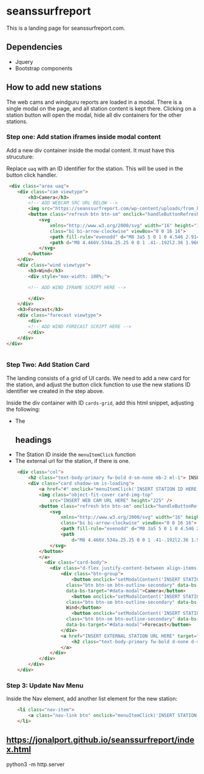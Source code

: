 # seanssurfreport

This is a landing page for seanssurfreport.com.

## Dependencies
* Jquery
* Bootstrap components

## How to add new stations
The web cams and windguru reports are loaded in a modal. There is a single modal on the page, and all station content is kept there. 
Clicking on a station button will open the modal, hide all div containers for the other stations.

### Step one: Add station iframes inside modal content
Add a new div container inside the modal content. It must have this strucuture:

Replace `uaq` with an ID identifier for the station. This will be used in the button click handler.

```html
 <div class="area uaq">
    <div class="cam viewtype">
        <h3>Camera</h3>
        <!-- ADD WEBCAM SRC URL BELOW -->
        <img src="https://seanssurfreport.com/wp-content/uploads/from_kbc/picture.jpg" class="cam" />
        <button class="refresh btn btn-sm" onclick="handleButtonRefreshClick(event)">
            <svg
                xmlns="http://www.w3.org/2000/svg" width="16" height="16" fill="currentColor"
                class="bi bi-arrow-clockwise" viewBox="0 0 16 16">
                <path fill-rule="evenodd" d="M8 3a5 5 0 1 0 4.546 2.914.5.5 0 0 1 .908-.417A6 6 0 1 1 8 2v1z" />
                <path d="M8 4.466V.534a.25.25 0 0 1 .41-.192l2.36 1.966c.12.1.12.284 0 .384L8.41 4.658A.25.25 0 0 1 8 4.466z" />
            </svg>
        </button>
    </div>
    <div class="wind viewtype">
        <h3>Wind</h3>
        <div style="max-width: 100%;">

        <!-- ADD WIND IFRAME SCRIPT HERE -->

        </div>
    </div>
    <h3>Forecast</h3>
    <div class="forecast viewtype">
        <div>
        <!-- ADD WIND FORECAST SCRIPT HERE -->
        </div>
    </div>
</div>
              
```

### Step Two: Add Station Card
The landing consists of a grid of UI cards. We need to add a new card for the station, and adjust the button click function to use the new stations ID identifier we created in the step above.

Inside the div container with ID `cards-grid`, add this html snippet, adjusting the following:
- The <h2> headings
- The Station ID inside the `menuItemClick` function
- The external url for the station, if there is one.

```html
    <div class="col">
        <h2 class="text-body-primary fw-bold d-sm-none mb-2 ml-1"> INSERT NAME OF STATION HERE </h2>
        <div class="card shadow-sm is-loading">
            <a href="#" onclick="menuItemClick('INSERT STATION ID HERE', 'cam')">
            <img class="object-fit-cover card-img-top"
                src="INSERT WEB CAM URL HERE" height="225" />
            <button class="refresh btn btn-sm" onclick="handleButtonRefreshClick(event)">
                <svg
                    xmlns="http://www.w3.org/2000/svg" width="16" height="16" fill="currentColor"
                    class="bi bi-arrow-clockwise" viewBox="0 0 16 16">
                    <path fill-rule="evenodd" d="M8 3a5 5 0 1 0 4.546 2.914.5.5 0 0 1 .908-.417A6 6 0 1 1 8 2v1z" />
                    <path
                        d="M8 4.466V.534a.25.25 0 0 1 .41-.192l2.36 1.966c.12.1.12.284 0 .384L8.41 4.658A.25.25 0 0 1 8 4.466z" />
                </svg>
            </button>
            </a>
              <div class="card-body">
                <div class="d-flex justify-content-between align-items-center">
                    <div class="btn-group">
                        <button onclick="setModalContent('INSERT STATION ID HERE', 'cam')" type="button"
                      class="btn btn-sm btn-outline-secondary" data-bs-toggle="modal"
                      data-bs-target="#data-modal">Camera</button>
                        <button onclick="setModalContent('INSERT STATION ID HERE', 'wind')" type="button"
                      class="btn btn-sm btn-outline-secondary" data-bs-toggle="modal" data-bs-target="#data-modal">Live
                      Wind</button>
                        <button onclick="setModalContent('INSERT STATION ID HERE', 'forecast')" type="button"
                      class="btn btn-sm btn-outline-secondary" data-bs-toggle="modal"
                      data-bs-target="#data-modal">Forecast</button>
                    </div>
                    <a href="INSERT EXTERNAL STATION URL HERE" target="_blank" rel="noopener noreferrer">
                        <h2 class="text-body-primary fw-bold d-none d-sm-block">INSERT NAME OF STATION HERE</h2>
                    </a>
                </div>
            </div>
        </div>
    </div>
```

### Step 3: Update Nav Menu
Inside the Nav element, add another list element for the new station:

```html
    <li class="nav-item">
        <a class="nav-link btn" onclick="menuItemClick('INSERT STATION ID HERE', 'cam')"> INSERT NAME OF STATION HERE </a>
    </li>
```

https://jonalport.github.io/seanssurfreport/index.html
--
python3 -m http.server
